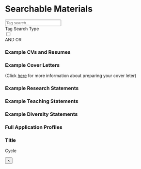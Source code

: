 
# Searchable Materials

<div class="grid-container">
  <div class="grid-x grid-padding-x">
    <div class="cell">
      <input type="text" id="search" placeholder="Tag search...">
    </div>
  </div>

  <div class="grid-x grid-padding-x">
    <div class="cell auto">
      <div id="tagContainer" class="tag-container"></div>
    </div>
    <div class="cell shrink">
      <div class="toggle-container">
        <div class="toggle-label">Tag Search Type</div>
        <label class="switch">
          <input type="checkbox" id="filterModeToggle">
          <span class="slider round"></span>
        </label>
        <div class="label-container">
          <span class="and-label">AND</span>
          <span class="or-label">OR</span>
        </div>
      </div>
    </div>
  </div>


  <h3>Example CVs and Resumes</h3>
  <div class="grid-x grid-margin-x small-up-1 medium-up-2 large-up-3" id="resumesCvs">
    <!-- Dynamic Content -->
  </div>

  <h3>Example Cover Letters</h3>
	<p>(Click <a href="{{site.repo}}/applying/#cover-letters">here</a> for more information about preparing your cover leter)</p>
  <div class="grid-x grid-margin-x small-up-1 medium-up-2 large-up-3" id="coverLetters">
    <!-- Dynamic Content -->
  </div>

  <h3>Example Research Statements</h3>
  <div class="grid-x grid-margin-x small-up-1 medium-up-2 large-up-3" id="researchStatements">
    <!-- Dynamic Content -->
  </div>

  <h3>Example Teaching Statements</h3>
  <div class="grid-x grid-margin-x small-up-1 medium-up-2 large-up-3" id="teachingStatements">
    <!-- Dynamic Content -->
  </div>

  <h3 id="Diversity Statements"> Example Diversity Statements</h3>
  <div class="grid-x grid-margin-x small-up-1 medium-up-2 large-up-3" id="diversityStatements">
    <!-- Dynamic Content -->
  </div>

  <h3>Full Application Profiles</h3>
  <div class="grid-x grid-margin-x small-up-1 medium-up-2 large-up-3" id="peopleContent">
    <!-- Dynamic Content -->
  </div>
</div>

<!-- Modal for Detailed Info -->
<div class="reveal" id="exampleModal1" data-reveal>
  <h3 id="modalTitle" style="color: black;">Title</h3>
  <p id="modalCycle">Cycle</p>
  <img src="" alt="Profile Image" id="modalImage" style="display: none;" class=smallheadshot>
  <div id="modalContent"></div>
  <!--<div id="timeline"></div>  Add this div for the timeline -->
  <button class="close-button" data-close aria-label="Close modal" type="button">
    <span aria-hidden="true">&times;</span>
  </button>
</div>
